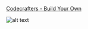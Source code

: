 [Codecrafters - Build Your Own](https://github.com/codecrafters-io/build-your-own-x)

![alt text](https://imgs.search.brave.com/MKPtiPMvHuN6RuGWp81rmN8XUk-t-O8VYGUl90lDLso/rs:fit:500:0:0/g:ce/aHR0cHM6Ly9jZG4u/cGl4YWJheS5jb20v/cGhvdG8vMjAxNy8x/MS8xNi8wOS8zMi9t/YXRyaXgtMjk1Mzg2/OV82NDAuanBn)

